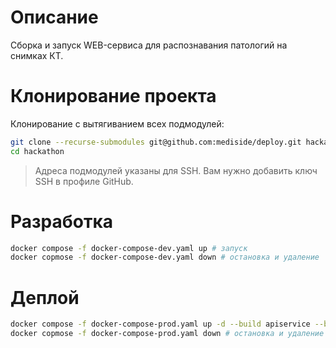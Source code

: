 # Описание

Сборка и запуск WEB-сервиса для распознавания патологий на снимках КТ.

# Клонирование проекта

Клонирование с вытягиванием всех подмодулей:

```bash
git clone --recurse-submodules git@github.com:mediside/deploy.git hackathon
cd hackathon
```

> Адреса подмодулей указаны для SSH. Вам нужно добавить ключ SSH в профиле GitHub. 

# Разработка
```bash
docker compose -f docker-compose-dev.yaml up # запуск
docker copmose -f docker-compose-dev.yaml down # остановка и удаление
```

# Деплой

```bash
docker compose -f docker-compose-prod.yaml up -d --build apiservice --build web --build inference # запуск
docker copmose -f docker-compose-prod.yaml down # остановка и удаление
```
